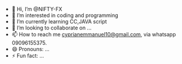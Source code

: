 - 👋 Hi, I’m @NIFTY-FX
- 👀 I’m interested in coding and programming
- 🌱 I’m currently learning CC,JAVA script
- 💞️ I’m looking to collaborate on ...
- 📫 How to reach me cyprianemmanuel10@gmail.com, via whatsapp 09096155375.
- 😄 Pronouns: ...
- ⚡ Fun fact: ...

<!---
nifty0010/nifty0010 is a ✨ special ✨ repository because its `README.md` (this file) appears on your GitHub profile.
You can click the Preview link to take a look at your changes.
--->
